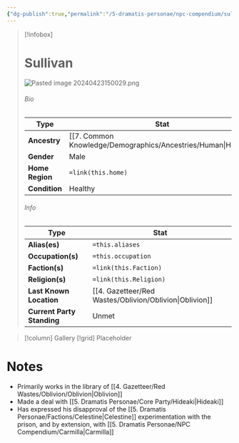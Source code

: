 ```yaml
---
{"dg-publish":true,"permalink":"/5-dramatis-personae/npc-compendium/sullivan/","noteIcon":""}
---
```



> [!infobox]
> # Sullivan
> ![Pasted image 20240423150029.png](/img/user/x.%20Assets/Attachments/Pasted%20image%2020240423150029.png)
> ###### Bio
> Type |  Stat |
> ---|---|
> **Ancestry** | [[7. Common Knowledge/Demographics/Ancestries/Human\|Human]] |
> **Gender** | Male |
> **Home Region** | `=link(this.home)` |
> **Condition** | Healthy |
> ###### Info
> Type |  Stat |
> ---|---|
> **Alias(es)** | `=this.aliases` |
> **Occupation(s)** | `=this.occupation` |
> **Faction(s)** | `=link(this.Faction)` |
> **Religion(s)** | `=link(this.Religion)` |
> **Last Known Location** | [[4. Gazetteer/Red Wastes/Oblivion/Oblivion\|Oblivion]] |
> **Current Party Standing** | Unmet |

> [!column] Gallery 
> [!grid] 
> Placeholder


# Notes

- Primarily works in the library of [[4. Gazetteer/Red Wastes/Oblivion/Oblivion\|Oblivion]] 
- Made a deal with [[5. Dramatis Personae/Core Party/Hideaki\|Hideaki]] 
- Has expressed his disapproval of the [[5. Dramatis Personae/Factions/Celestine\|Celestine]] experimentation with the prison, and by extension, with [[5. Dramatis Personae/NPC Compendium/Carmilla\|Carmilla]] 

